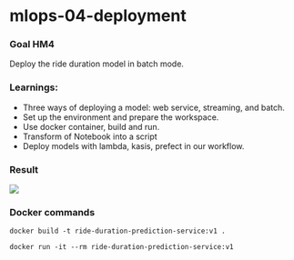 # mlops-04-deployment
### Goal HM4
Deploy the ride duration model in batch mode.

### Learnings:
- Three ways of deploying a model: web service, streaming, and batch.
- Set up the environment and prepare the workspace.
- Use docker container, build and run.
- Transform of Notebook into a script
- Deploy models with lambda, kasis, prefect in our workflow.


### Result
![](https://pbs.twimg.com/media/Fy3yCxXXsAMvMB2?format=jpg&name=medium)

### Docker commands
```
docker build -t ride-duration-prediction-service:v1 .
```
```
docker run -it --rm ride-duration-prediction-service:v1
```